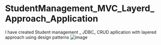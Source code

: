 # StudentManagement_MVC_Layerd_Approach_Application
I have created Student management _ JDBC_ CRUD apllication with layered approach using design patterns 
![image](https://user-images.githubusercontent.com/108913933/218971182-c1264af2-2e04-486a-a30d-9a03e1307534.png)
